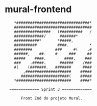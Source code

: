 # mural-frontend
        *################################*                                                
        ##################################                                       
        ################   (##########   /                                  
        #############/      #######*                                          
        ###########*       *#####,                                               
        ##########         ####.         *                                        
        ########          ###     #(    ,#        
        ######,    ##.    #     ###     ##
        #####    ####.        ####,    ###        
        ###    .#####.      ######    /###   
        #(    (#######.   #######     ####      
            ,####################    #####     
           #####################(    #####                                  
        *########################    ####*                                              

      ============= Sprint 3 =============

           Front End do projeto Mural.
